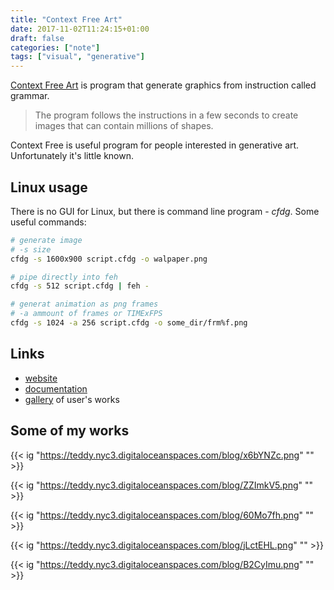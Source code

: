 ```yaml
---
title: "Context Free Art"
date: 2017-11-02T11:24:15+01:00
draft: false
categories: ["note"]
tags: ["visual", "generative"]
---
```


[Context Free Art](https://www.contextfreeart.org/) is program that generate graphics from instruction called grammar.

> The program follows the instructions in a few seconds to create images that can contain millions of shapes.

Context Free is useful program for people interested in generative art. Unfortunately it's little known.

## Linux usage

There is no GUI for Linux, but there is command line program - *cfdg*. Some useful commands:

``` sh
# generate image
# -s size
cfdg -s 1600x900 script.cfdg -o walpaper.png

# pipe directly into feh
cfdg -s 512 script.cfdg | feh -

# generat animation as png frames
# -a ammount of frames or TIMExFPS
cfdg -s 1024 -a 256 script.cfdg -o some_dir/frm%f.png

```


## Links

- [website](https://www.contextfreeart.org/)
- [documentation](https://github.com/MtnViewJohn/context-free/wiki)
- [gallery](https://www.contextfreeart.org/gallery2/#popular/0/48) of user's works

## Some of my works

{{< ig "https://teddy.nyc3.digitaloceanspaces.com/blog/x6bYNZc.png" "" >}}

<!-- {{< ig "https://teddy.nyc3.digitaloceanspaces.com/blog/MVXIBFy.png" "" >}} -->

{{< ig "https://teddy.nyc3.digitaloceanspaces.com/blog/ZZImkV5.png" "" >}}

{{< ig "https://teddy.nyc3.digitaloceanspaces.com/blog/60Mo7fh.png" "" >}}

{{< ig "https://teddy.nyc3.digitaloceanspaces.com/blog/jLctEHL.png" "" >}}

{{< ig "https://teddy.nyc3.digitaloceanspaces.com/blog/B2CyImu.png" "" >}}


<!-- {{< ig "https://teddy.nyc3.digitaloceanspaces.com/blog/Jg2QFC8.png" "" >}} -->

<!-- {{< ig "https://teddy.nyc3.digitaloceanspaces.com/blog/96t5VQB.png" "" >}} -->
